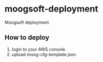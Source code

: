# moogsoft-deployment
Moogsoft deployment 

## How to deploy

1) login to your AWS console.
2) upload moog-cfg-template.json
